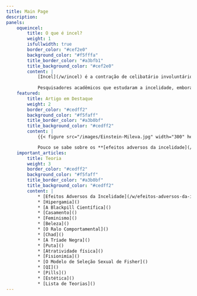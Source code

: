 ```yaml
---
title: Main Page
description: 
panels: 
    oqueincel:
        title: O que é incel?
        weight: 1
        isfullwidth: true
        border_color: "#cef2e0"
        background_color: "#f5fffa"
        title_border_color: "#a3bfb1"
        title_background_color: "#cef2e0"
        content: |
            [Incel](/w/incel) é a contração de celibatário involuntário ou celibato involuntário (também chamado de incelidade), que é um termo para a circunstância de vida [adversa](/w/efeitos-adversos-da-incelidade) de ausência de relacionamentos amorosos/afetivos apesar da vontade de tê-los. Uma analogia interessante é comparar o estado permanente de incelidade com outras circunstâncias adversas, como a de pobreza. A incelidade foi reconhecida na academia como um fenômeno sociológio no importante estudo de [Denise Donelly](), publicado em 2001.
        
            Pesquisadores acadêmicos que estudaram a incelidade, embora nem todos tenham usado este termo, incluem: [Denise Donelly](), [Elizabeth Burgess](), [Laura Carpenter](), [Theodor F. Cohen]() e [Menelaos Apostolou](). Brian Gilmartin conduziu pesquisas profundas a respeito da [timidez amorosa](), um problema relacionado. O primeiro estudo a explicitamente lidar com o tópico da incelidade, o de Donelly, definiu como incels todos os adultos que passam mais de seis meses sem encontrar uma parceira sexual, embora haja o desejo por uma. Entretanto, dentre [auto-entitulados incels](), há uma discussão acalorada sobre qual é a exata definição de o que é um incel.
    featured:
        title: Artigo em Destaque
        weight: 2
        border_color: "#cedff2"
        background_color: "#f5faff"
        title_border_color: "#a3b0bf"
        title_background_color: "#cedff2"
        content: |
            {{< figure src="/images/Einstein-Mileva.jpg" width="300" height="246" caption="A importância de uma esposa" title="importância de uma esposa" >}}

            Pouco se sabe sobre os **[efeitos adversos da incelidade](/w/efeitos-adversos-da-incelidade)**, já que essa é uma área pouco estudada. A maior parte dos resultados demonstram apenas correlações, então não se pode dizer se é a incelidade que causa uma condição adversa ou vice-versa, ou se é algum outro fator que causa ambos. Não existem estudos longitudinais sobre [incels](/w/incel) que [ascenderam]() ou [casaram](). ([Artigo completo...](/w/efeitos-adversos-da-incelidade))
    important_articles:
        title: Teoria
        weight: 3
        border_color: "#cedff2"
        background_color: "#f5faff"
        title_border_color: "#a3b0bf"
        title_background_color: "#cedff2"
        content: |
            * [Efeitos Adversos da Incelidade](/w/efeitos-adversos-da-incelidade)
            * [Hipergamia]() 
            * [A Blackpill Científica]()
            * [Casamento]()
            * [Feminismo]()
            * [Beleza]()
            * [O Ralo Comportamental]()
            * [Chad]()
            * [A Tríade Negra]()
            * [Puta]()
            * [Atratividade física]()
            * [Fisionimia]()
            * [O Modelo de Seleção Sexual de Fisher]()
            * [QI]()
            * [Pills]()
            * [Estética]()
            * [Lista de Teorias]()
---
```


